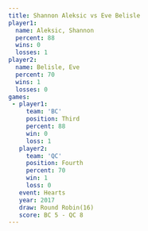 ```yaml
---
title: Shannon Aleksic vs Eve Belisle
player1:                
  name: Aleksic, Shannon
  percent: 88           
  wins: 0               
  losses: 1             
player2:                
  name: Belisle, Eve    
  percent: 70           
  wins: 1               
  losses: 0             
games:
 - player1:         
     team: 'BC'     
     position: Third
     percent: 88    
     win: 0         
     loss: 1        
   player2:          
     team: 'QC'      
     position: Fourth
     percent: 70     
     win: 1          
     loss: 0         
   event: Hearts        
   year: 2017           
   draw: Round Robin(16)
   score: BC 5 - QC 8   
---
```

